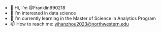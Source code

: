 - 👋 Hi, I’m @Franklin990218
- 👀 I’m interested in data science
- 🌱 I’m currently learning in the Master of Science in Analytics Program
- 📫 How to reach me: yihanzhou2023@northwestern.edu

<!---
Franklin990218/Franklin990218 is a ✨ special ✨ repository because its `README.md` (this file) appears on your GitHub profile.
You can click the Preview link to take a look at your changes.
--->
